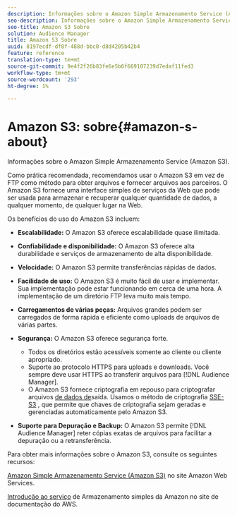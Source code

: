 ```yaml
---
description: Informações sobre o Amazon Simple Armazenamento Service (Amazon S3).
seo-description: Informações sobre o Amazon Simple Armazenamento Service (Amazon S3).
seo-title: Amazon S3 Sobre
solution: Audience Manager
title: Amazon S3 Sobre
uuid: 8197ecdf-df8f-488d-bbc0-d8d4205b42b4
feature: reference
translation-type: tm+mt
source-git-commit: 9e4f2f26b83fe6e5b6f669107239d7edaf11fed3
workflow-type: tm+mt
source-wordcount: '293'
ht-degree: 1%

---
```



# Amazon S3: sobre{#amazon-s-about}

Informações sobre o Amazon Simple Armazenamento Service (Amazon S3).

Como prática recomendada, recomendamos usar o Amazon S3 em vez de FTP como método para obter arquivos e fornecer arquivos aos parceiros. O Amazon S3 fornece uma interface simples de serviços da Web que pode ser usada para armazenar e recuperar qualquer quantidade de dados, a qualquer momento, de qualquer lugar na Web.

Os benefícios do uso do Amazon S3 incluem:

* **Escalabilidade:** O Amazon S3 oferece escalabilidade quase ilimitada.
* **Confiabilidade e disponibilidade:** O Amazon S3 oferece alta durabilidade e serviços de armazenamento de alta disponibilidade.
* **Velocidade:** O Amazon S3 permite transferências rápidas de dados.
* **Facilidade de uso:** O Amazon S3 é muito fácil de usar e implementar. Sua implementação pode estar funcionando em cerca de uma hora. A implementação de um diretório FTP leva muito mais tempo.
* **Carregamentos de várias peças:** Arquivos grandes podem ser carregados de forma rápida e eficiente como uploads de arquivos de várias partes.
* **Segurança:** O Amazon S3 oferece segurança forte.

   * Todos os diretórios estão acessíveis somente ao cliente ou cliente apropriado.
   * Suporte ao protocolo HTTPS para uploads e downloads. Você sempre deve usar HTTPS ao transferir arquivos para [!DNL Audience Manager].
   * O Amazon S3 fornece criptografia em repouso para criptografar arquivos [de dados de](../integration/receiving-audience-data/batch-outbound-transfers/outbound-file-name-contents.md)saída. Usamos o método de criptografia [SSE-S3](https://docs.aws.amazon.com/AmazonS3/latest/dev/serv-side-encryption.html) , que permite que chaves de criptografia sejam geradas e gerenciadas automaticamente pelo Amazon S3.

* **Suporte para Depuração e Backup:** O Amazon S3 permite [!DNL Audience Manager] reter cópias exatas de arquivos para facilitar a depuração ou a retransferência.

Para obter mais informações sobre o Amazon S3, consulte os seguintes recursos:

[Amazon Simple Armazenamento Service (Amazon S3)](https://aws.amazon.com/s3/) no site Amazon Web Services.

[Introdução ao serviço](https://docs.aws.amazon.com/AmazonS3/latest/gsg/GetStartedWithS3.html) de Armazenamento simples da Amazon no site de documentação do AWS.
